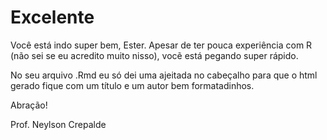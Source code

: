 # Excelente

Você está indo super bem, Ester. Apesar de ter pouca experiência com R (não sei se eu acredito muito nisso), vocẽ
está pegando super rápido.

No seu arquivo .Rmd eu só dei uma ajeitada no cabeçalho para que o html gerado fique com um título e um autor bem
formatadinhos.

Abração!

Prof. Neylson Crepalde
